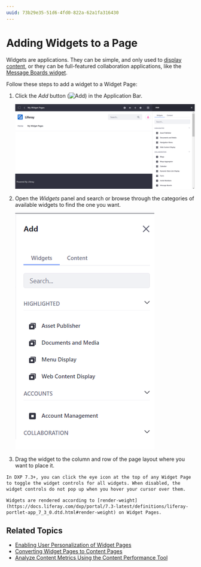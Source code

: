 ```yaml
---
uuid: 73b29e35-51d6-4fd0-822a-62a1fa316430
---
```

# Adding Widgets to a Page

Widgets are applications. They can be simple, and only used to [display content](../../displaying-content.md), or they can be full-featured collaboration applications, like the [Message Boards widget](../../../collaboration-and-social/message-boards/user-guide/getting-started-with-message-boards.md).

Follow these steps to add a widget to a Widget Page:

1. Click the *Add* button (![Add](../../../images/icon-add-app.png)) in the Application Bar.

   ![Click the Add Button in the Application Bar.](./adding-widgets-to-a-page/images/01.png)

1. Open the *Widgets* panel and search or browse through the categories of available widgets to find the one you want.

   ![The Widgets panel contains several default widgets that you can use to add functionality to the page.](./adding-widgets-to-a-page/images/02.png)

1. Drag the widget to the column and row of the page layout where you want to place it.

```{tip}
In DXP 7.3+, you can click the eye icon at the top of any Widget Page to toggle the widget controls for all widgets. When disabled, the widget controls do not pop up when you hover your cursor over them.
```

```{note}
Widgets are rendered according to [render-weight](https://docs.liferay.com/dxp/portal/7.3-latest/definitions/liferay-portlet-app_7_3_0.dtd.html#render-weight) on Widget Pages.
```

## Related Topics

- [Enabling User Personalization of Widget Pages](./enabling-user-personalization-of-widget-pages.md)
- [Converting Widget Pages to Content Pages](./converting-widget-pages-to-content-pages.md)
- [Analyze Content Metrics Using the Content Performance Tool](../../../content-authoring-and-management/page-performance-and-accessibility/analyze-content-metrics-using-content-performance-tool.md)
